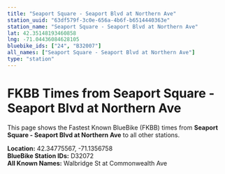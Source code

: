 ```yaml
---
title: "Seaport Square - Seaport Blvd at Northern Ave"
station_uuid: "63df579f-3c0e-656a-4b6f-b6514440363e"
station_name: "Seaport Square - Seaport Blvd at Northern Ave"
lat: 42.35148193460858
lng: -71.04436084628105
bluebike_ids: ["24", "B32007"]
all_names: ["Seaport Square - Seaport Blvd at Northern Ave"]
type: "station"
---
```


# FKBB Times from Seaport Square - Seaport Blvd at Northern Ave

This page shows the Fastest Known BlueBike (FKBB) times from **Seaport Square - Seaport Blvd at Northern Ave** to all other stations.

**Location:** 42.34775567, -71.1356758  
**BlueBike Station IDs:** D32072  
**All Known Names:** Walbridge St at Commonwealth Ave

